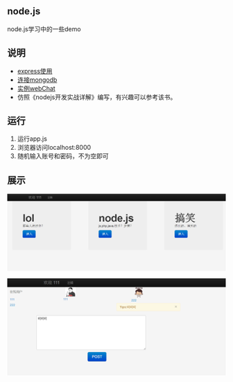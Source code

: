 ## node.js
node.js学习中的一些demo

## 说明
*  [express使用](https://github.com/gglinux/node.js/blob/master/express) 
*  [连接mongodb](https://github.com/gglinux/node.js/tree/master/mongodb)
*  [实例webChat](https://github.com/gglinux/node.js/tree/master/webchat)
*  仿照《nodejs开发实战详解》编写，有兴趣可以参考该书。

## 运行
1.  运行app.js
2.  浏览器访问localhost:8000
3.  随机输入账号和密码，不为空即可

## 展示
![index](https://github.com/gglinux/node.js/blob/master/webChat/static/image/index.png)


![main](https://github.com/gglinux/node.js/blob/master/webChat/static/image/main.png)